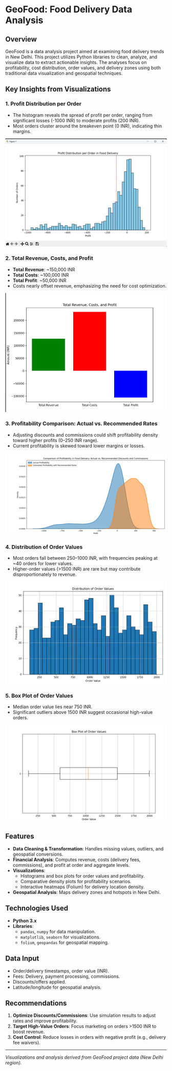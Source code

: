 # GeoFood: Food Delivery Data Analysis  

## Overview  
GeoFood is a data analysis project aimed at examining food delivery trends in New Delhi. This project utilizes Python libraries to clean, analyze, and visualize data to extract actionable insights. The analyses focus on profitability, cost distribution, order values, and delivery zones using both traditional data visualization and geospatial techniques.  

## Key Insights from Visualizations  

### 1. Profit Distribution per Order  
- The histogram reveals the spread of profit per order, ranging from significant losses (-1000 INR) to moderate profits (200 INR).  
- Most orders cluster around the breakeven point (0 INR), indicating thin margins.  

![Profit Distribution per Order](https://github.com/Adityasubhaditya/geofood/blob/main/Screenshot%202025-05-23%20192138.png?raw=true)  

### 2. Total Revenue, Costs, and Profit  
- **Total Revenue**: ~150,000 INR  
- **Total Costs**: ~100,000 INR  
- **Total Profit**: ~50,000 INR  
- Costs nearly offset revenue, emphasizing the need for cost optimization.  

![Total Financial Metrics](https://github.com/Adityasubhaditya/geofood/blob/main/Screenshot%202025-05-23%20192240.png?raw=true)  

### 3. Profitability Comparison: Actual vs. Recommended Rates  
- Adjusting discounts and commissions could shift profitability density toward higher profits (0–250 INR range).  
- Current profitability is skewed toward lower margins or losses.  

![Profitability Comparison](https://github.com/Adityasubhaditya/geofood/blob/main/Screenshot%202025-05-23%20192304.png?raw=true)  

### 4. Distribution of Order Values  
- Most orders fall between 250–1000 INR, with frequencies peaking at ~40 orders for lower values.  
- Higher-order values (>1500 INR) are rare but may contribute disproportionately to revenue.  

![Order Value Distribution](https://github.com/Adityasubhaditya/geofood/blob/main/Screenshot%202025-05-23%20192326.png?raw=true)  

### 5. Box Plot of Order Values  
- Median order value lies near 750 INR.  
- Significant outliers above 1500 INR suggest occasional high-value orders.  

![Order Value Box Plot](https://github.com/Adityasubhaditya/geofood/blob/main/Screenshot%202025-05-23%20192405.png?raw=true)  

## Features  
- **Data Cleaning & Transformation**: Handles missing values, outliers, and geospatial conversions.  
- **Financial Analysis**: Computes revenue, costs (delivery fees, commissions), and profit at order and aggregate levels.  
- **Visualizations**:  
  - Histograms and box plots for order values and profitability.  
  - Comparative density plots for profitability scenarios.  
  - Interactive heatmaps (Folium) for delivery location density.  
- **Geospatial Analysis**: Maps delivery zones and hotspots in New Delhi.  

## Technologies Used  
- **Python 3.x**  
- **Libraries**:  
  - `pandas`, `numpy` for data manipulation.  
  - `matplotlib`, `seaborn` for visualizations.  
  - `folium`, `geopandas` for geospatial mapping.  

## Data Input  
- Order/delivery timestamps, order value (INR).  
- Fees: Delivery, payment processing, commissions.  
- Discounts/offers applied.  
- Latitude/longitude for geospatial analysis.  

## Recommendations  
1. **Optimize Discounts/Commissions**: Use simulation results to adjust rates and improve profitability.  
2. **Target High-Value Orders**: Focus marketing on orders >1500 INR to boost revenue.  
3. **Cost Control**: Reduce losses in orders with negative profit (e.g., delivery fee waivers).  

---  
*Visualizations and analysis derived from GeoFood project data (New Delhi region).*
